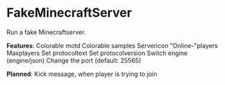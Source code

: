 # FakeMinecraftServer

Run a fake Minecraftserver.

**Features**:
Colorable motd
Colorable samples
Servericon
"Online-"players
Maxplayers
Set protocoltext
Set protocolversion
Switch engine (engine/json)
Change the port (default: 25565)

**Planned**:
Kick message, when player is trying to join
